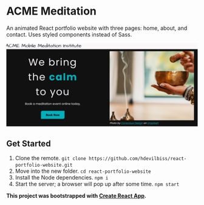 # ACME Meditation

An animated React portfolio website with three pages: home, about, and contact. Uses styled components instead of Sass.

![A screenshot of the about section reading ACME Mobile Meditation Institute we bring the calm to you](docs/images/about-section-screenshot.jpg)

## Get Started

1. Clone the remote. `git clone https://github.com/hdevilbiss/react-portfolio-website.git`
1. Move into the new folder. `cd react-portfolio-website`
1. Install the Node dependencies. `npm i`
1. Start the server; a browser will pop up after some time. `npm start`

**This project was bootstrapped with [Create React App](https://github.com/facebook/create-react-app).**
